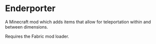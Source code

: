 # Enderporter

A Minecraft mod which adds items that allow for teleportation within and between dimensions.


Requires the Fabric mod loader.
